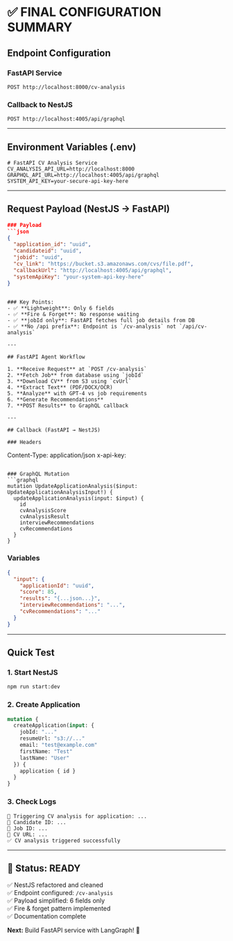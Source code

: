 # ✅ FINAL CONFIGURATION SUMMARY

## Endpoint Configuration

### FastAPI Service
```
POST http://localhost:8000/cv-analysis
```

### Callback to NestJS
```
POST http://localhost:4005/api/graphql
```

---

## Environment Variables (.env)

```env
# FastAPI CV Analysis Service
CV_ANALYSIS_API_URL=http://localhost:8000
GRAPHQL_API_URL=http://localhost:4005/api/graphql
SYSTEM_API_KEY=your-secure-api-key-here
```

---

## Request Payload (NestJS → FastAPI)

```json
### Payload
```json
{
  "application_id": "uuid",
  "candidateid": "uuid",
  "jobid": "uuid",
  "cv_link": "https://bucket.s3.amazonaws.com/cvs/file.pdf",
  "callbackUrl": "http://localhost:4005/api/graphql",
  "systemApiKey": "your-system-api-key-here"
}
```
```

### Key Points:
- ✅ **Lightweight**: Only 6 fields
- ✅ **Fire & Forget**: No response waiting
- ✅ **jobId only**: FastAPI fetches full job details from DB
- ✅ **No /api prefix**: Endpoint is `/cv-analysis` not `/api/cv-analysis`

---

## FastAPI Agent Workflow

1. **Receive Request** at `POST /cv-analysis`
2. **Fetch Job** from database using `jobId`
3. **Download CV** from S3 using `cvUrl`
4. **Extract Text** (PDF/DOCX/OCR)
5. **Analyze** with GPT-4 vs job requirements
6. **Generate Recommendations**
7. **POST Results** to GraphQL callback

---

## Callback (FastAPI → NestJS)

### Headers
```
Content-Type: application/json
x-api-key: <systemApiKey from request>
```

### GraphQL Mutation
```graphql
mutation UpdateApplicationAnalysis($input: UpdateApplicationAnalysisInput!) {
  updateApplicationAnalysis(input: $input) {
    id
    cvAnalysisScore
    cvAnalysisResult
    interviewRecommendations
    cvRecommendations
  }
}
```

### Variables
```json
{
  "input": {
    "applicationId": "uuid",
    "score": 85,
    "results": "{...json...}",
    "interviewRecommendations": "...",
    "cvRecommendations": "..."
  }
}
```

---

## Quick Test

### 1. Start NestJS
```bash
npm run start:dev
```

### 2. Create Application
```graphql
mutation {
  createApplication(input: {
    jobId: "..."
    resumeUrl: "s3://..."
    email: "test@example.com"
    firstName: "Test"
    lastName: "User"
  }) {
    application { id }
  }
}
```

### 3. Check Logs
```
🚀 Triggering CV analysis for application: ...
👤 Candidate ID: ...
💼 Job ID: ...
📄 CV URL: ...
✅ CV analysis triggered successfully
```

---

## 🎯 Status: READY

✅ NestJS refactored and cleaned  
✅ Endpoint configured: `/cv-analysis`  
✅ Payload simplified: 6 fields only  
✅ Fire & forget pattern implemented  
✅ Documentation complete  

**Next:** Build FastAPI service with LangGraph! 🚀
